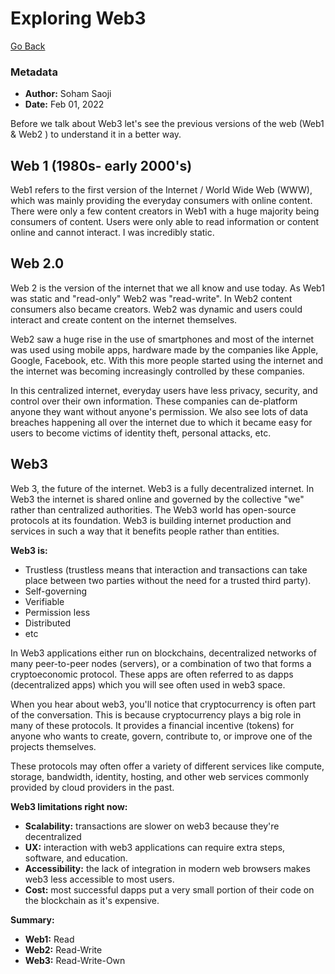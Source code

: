 # Exploring Web3
<link href="./assets/css/style.css" rel="stylesheet"></link>

[Go Back](https://sohamsaoji.github.io/)

### Metadata
- **Author:** Soham Saoji
- **Date:** Feb 01, 2022

Before we talk about Web3 let's see the previous versions of the web (Web1 & Web2 ) to understand it in a better way.

## Web 1 (1980s- early 2000's)
Web1 refers to the first version of the Internet / World Wide Web (WWW), which was mainly providing the everyday consumers with 
online content. There were only a few content creators in Web1 with a huge majority being consumers of content. Users were only 
able to read information or content online and cannot interact. I was incredibly static.

## Web 2.0
Web 2 is the version of the internet that we all know and use today. As Web1 was static and "read-only" Web2 was "read-write". 
In Web2 content consumers also became creators. Web2 was dynamic and users could interact and create content on the internet 
themselves.

Web2 saw a huge rise in the use of smartphones and most of the internet was used using mobile apps, hardware made by the 
companies like Apple, Google, Facebook, etc. With this more people started using the internet and the internet was becoming 
increasingly controlled by these companies.

In this centralized internet, everyday users have less privacy, security, and control over their own information. These 
companies can de-platform anyone they want without anyone's permission. We also see lots of data breaches happening all over the 
internet due to which it became easy for users to become victims of identity theft, personal attacks, etc.

## Web3
Web 3, the future of the internet. Web3 is a fully decentralized internet. In Web3 the internet is shared online and governed by 
the collective "we" rather than centralized authorities. The Web3 world has open-source protocols at its foundation. Web3 is 
building internet production and services in such a way that it benefits people rather than entities.

**Web3 is:**
- Trustless (trustless means that interaction and transactions can take place between two parties without the need for a trusted 
third party).
- Self-governing
- Verifiable
- Permission less
- Distributed
- etc

In Web3 applications either run on blockchains, decentralized networks of many peer-to-peer nodes (servers), or a combination of 
two that forms a cryptoeconomic protocol. These apps are often referred to as dapps (decentralized apps) which you will see 
often used in web3 space.

When you hear about web3, you'll notice that cryptocurrency is often part of the conversation. This is because cryptocurrency 
plays a big role in many of these protocols. It provides a financial incentive (tokens) for anyone who wants to create, govern, 
contribute to, or improve one of the projects themselves.

These protocols may often offer a variety of different services like compute, storage, bandwidth, identity, hosting, and other 
web services commonly provided by cloud providers in the past.

**Web3 limitations right now:**
- **Scalability:** transactions are slower on web3 because they're decentralized
- **UX:** interaction with web3 applications can require extra steps, software, and education.
- **Accessibility:** the lack of integration in modern web browsers makes web3 less accessible to most users.
- **Cost:** most successful dapps put a very small portion of their code on the blockchain as it's expensive.

**Summary:**
- **Web1:** Read
- **Web2:** Read-Write
- **Web3:** Read-Write-Own